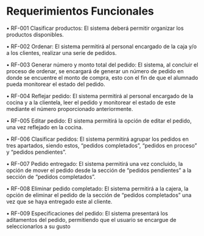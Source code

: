 # Requerimientos Funcionales

•	RF-001 Clasificar productos:
El sistema deberá permitir organizar los productos disponibles.

•	RF-002 Ordenar:
El sistema permitirá al personal encargado de la caja y/o a los clientes, realizar una serie de pedidos.

•	RF-003 Generar número y monto total del pedido:
El sistema, al concluir el proceso de ordenar, se encargará de generar un número de pedido en donde se encuentre el monto de compra, esto con el fin de que el alumnado pueda monitorear el estado del pedido.

•	RF-004 Reflejar pedido:
El sistema permitirá al personal encargado de la cocina y a la clientela, leer el pedido y monitorear el estado de este mediante el número proporcionado anteriormente.

•	RF-005 Editar pedido:
El sistema permitirá la opción de editar el pedido, una vez reflejado en la cocina.

•	RF-006 Clasificar pedidos:
El sistema permitirá agrupar los pedidos en tres apartados, siendo estos, “pedidos completados”, “pedidos en proceso” y “pedidos pendientes”.

•	RF-007 Pedido entregado:
El sistema permitirá una vez concluido, la opción de mover el pedido desde la sección de “pedidos pendientes” a la sección de “pedidos completados”.

•	RF-008 Eliminar pedido completado:
El sistema permitirá a la cajera, la opción de eliminar el pedido de la sección de “pedidos completados” una vez que se haya entregado este al cliente.

•	RF-009 Especificaciones del pedido:
El sistema presentará los aditamentos del pedido, permitiendo que el usuario se encargue de seleccionarlos a su gusto

